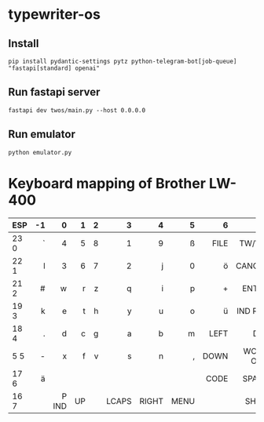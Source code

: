 # typewriter-os

## Install

`pip install pydantic-settings pytz python-telegram-bot[job-queue] "fastapi[standard] openai"`

## Run fastapi server

`fastapi dev twos/main.py --host 0.0.0.0`

## Run emulator

`python emulator.py`

# Keyboard mapping of Brother LW-400

| ESP  |  -1 |     0 |   1 |   2 |     3 |     4 |    5 |    6 |        7 |
| ---- | --: | ----: | --: | --: | ----: | ----: | ---: | ---: | -------: |
| 23 0 |   ` |     4 |   5 |   8 |     1 |     9 |    ß | FILE |    TW/WP |
| 22 1 |   l |     3 |   6 |   7 |     2 |     j |    0 |    ö |   CANCEL |
| 21 2 |   # |     w |   r |   z |     q |     i |    p |    + |    ENTER |
| 19 3 |   k |     e |   t |   h |     y |     u |    o |    ü |  IND REV |
| 18 4 |   . |     d |   c |   g |     a |     b |    m | LEFT |      DEL |
| 5 5  |   - |     x |   f |   v |     s |     n |    , | DOWN | WORD OUT |
| 17 6 |   ä |       |     |     |       |       |      | CODE |    SPACE |
| 16 7 |     | P IND |  UP |     | LCAPS | RIGHT | MENU |      |    SHIFT |
